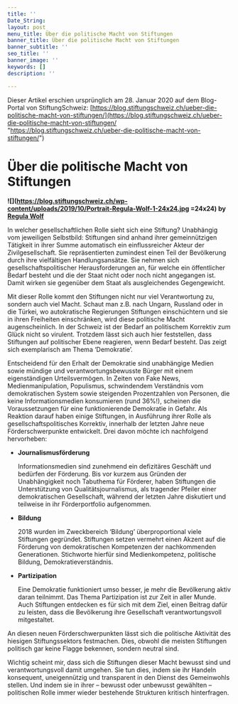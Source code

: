 ```yaml
---
title: ''
Date_String: 
layout: post
menu_title: Über die politische Macht von Stiftungen
banner_title: Über die politische Macht von Stiftungen
banner_subtitle: ''
seo_title: ''
banner_image: ''
keywords: []
description: ''

---
```

Dieser Artikel erschien ursprünglich am 28. Januar 2020 auf dem Blog-Portal von StiftungSchweiz: [https://blog.stiftungschweiz.ch/ueber-die-politische-macht-von-stiftungen/](https://blog.stiftungschweiz.ch/ueber-die-politische-macht-von-stiftungen/ "https://blog.stiftungschweiz.ch/ueber-die-politische-macht-von-stiftungen/")

# Über die politische Macht von Stiftungen

**![](https://blog.stiftungschweiz.ch/wp-content/uploads/2019/10/Portrait-Regula-Wolf-1-24x24.jpg =24x24) by** [**Regula Wolf**](https://blog.stiftungschweiz.ch/author/regula-wolf/)

In welcher gesellschaftlichen Rolle sieht sich eine Stiftung? Unabhängig vom jeweiligen Selbstbild: Stiftungen sind anhand ihrer gemeinnützigen Tätigkeit in ihrer Summe automatisch ein einflussreicher Akteur der Zivilgesellschaft. Sie repräsentierten zumindest einen Teil der Bevölkerung durch ihre vielfältigen Handlungsansätze. Sie nehmen sich gesellschaftspolitischer Herausforderungen an, für welche ein öffentlicher Bedarf besteht und die der Staat nicht oder noch nicht angegangen ist. Damit wirken sie gegenüber dem Staat als ausgleichendes Gegengewicht.

Mit dieser Rolle kommt den Stiftungen nicht nur viel Verantwortung zu, sondern auch viel Macht. Schaut man z.B. nach Ungarn, Russland oder in die Türkei, wo autokratische Regierungen Stiftungen einschüchtern und sie in ihren Freiheiten einschränken, wird diese politische Macht augenscheinlich. In der Schweiz ist der Bedarf an politischem Korrektiv zum Glück nicht so virulent. Trotzdem lässt sich auch hier feststellen, dass Stiftungen auf politischer Ebene reagieren, wenn Bedarf besteht. Das zeigt sich exemplarisch am Thema ‘Demokratie’.

Entscheidend für den Erhalt der Demokratie sind unabhängige Medien sowie mündige und verantwortungsbewusste Bürger mit einem eigenständigen Urteilsvermögen. In Zeiten von Fake News, Medienmanipulation, Populismus, schwindendem Verständnis vom demokratischen System sowie steigenden Prozentzahlen von Personen, die keine Informationsmedien konsumieren (rund 36%!), scheinen die Voraussetzungen für eine funktionierende Demokratie in Gefahr. Als Reaktion darauf haben einige Stiftungen, in Ausführung ihrer Rolle als gesellschaftspolitisches Korrektiv, innerhalb der letzten Jahre neue Förderschwerpunkte entwickelt. Drei davon möchte ich nachfolgend hervorheben:

* **Journalismusförderung**   
    
  Informationsmedien sind zunehmend ein defizitäres Geschäft und bedürfen der Förderung. Bis vor kurzem aus Gründen der Unabhängigkeit noch Tabuthema für Förderer, haben Stiftungen die Unterstützung von Qualitätsjournalismus, als tragender Pfeiler einer demokratischen Gesellschaft, während der letzten Jahre diskutiert und teilweise in ihr Förderportfolio aufgenommen.
* **Bildung**  
    
  2018 wurden im Zweckbereich ‘Bildung’ überproportional viele Stiftungen gegründet. Stiftungen setzen vermehrt einen Akzent auf die Förderung von demokratischen Kompetenzen der nachkommenden Generationen. Stichworte hierfür sind Medienkompetenz, politische Bildung, Demokratieverständnis. 
* **Partizipation**  
    
  Eine Demokratie funktioniert umso besser, je mehr die Bevölkerung aktiv daran teilnimmt. Das Thema Partizipation ist zur Zeit in aller Munde. Auch Stiftungen entdecken es für sich mit dem Ziel, einen Beitrag dafür zu leisten, dass die Bevölkerung ihre Gesellschaft verantwortungsvoll mitgestaltet.

An diesen neuen Förderschwerpunkten lässt sich die politische Aktivität des hiesigen Stiftungssektors festmachen. Dies, obwohl die meisten Stiftungen politisch gar keine Flagge bekennen, sondern neutral sind.

Wichtig scheint mir, dass sich die Stiftungen dieser Macht bewusst sind und verantwortungsvoll damit umgehen. Sie tun dies, indem sie ihr Handeln konsequent, uneigennützig und transparent in den Dienst des Gemeinwohls stellen. Und indem sie in ihrer – bewusst oder unbewusst gewählten – politischen Rolle immer wieder bestehende Strukturen kritisch hinterfragen.